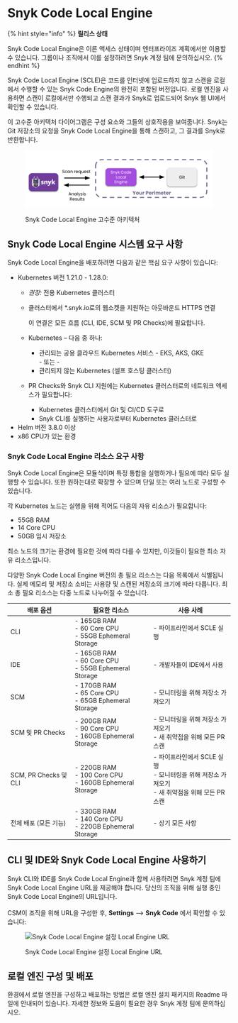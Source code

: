 # Snyk Code Local Engine

{% hint style="info" %}
**릴리스 상태**&#x20;

Snyk Code Local Engine은 이른 액세스 상태이며 엔터프라이즈 계획에서만 이용할 수 있습니다. 그룹이나 조직에서 이를 설정하려면 Snyk 계정 팀에 문의하십시오.
{% endhint %}

Snyk Code Local Engine (SCLE)은 코드를 인터넷에 업로드하지 않고 스캔을 로컬에서 수행할 수 있는 Snyk Code Engine의 완전히 포함된 버전입니다. 로컬 엔진을 사용하면 스캔이 로컬에서만 수행되고 스캔 결과가 Snyk로 업로드되어 Snyk 웹 UI에서 확인할 수 있습니다.

이 고수준 아키텍처 다이어그램은 구성 요소와 그들의 상호작용을 보여줍니다. Snyk는 Git 저장소의 요청을 Snyk Code Local Engine을 통해 스캔하고, 그 결과를 Snyk로 반환합니다.

<figure><img src="../../.gitbook/assets/Screen Shot 2021-11-11 at 2.36.41 PM.png" alt="Snyk Code Local Engine 고수준 아키텍처"><figcaption><p>Snyk Code Local Engine 고수준 아키텍처</p></figcaption></figure>

## Snyk Code Local Engine 시스템 요구 사항

Snyk Code Local Engine을 배포하려면 다음과 같은 핵심 요구 사항이 있습니다:

- Kubernetes 버전 1.21.0 - 1.28.0:
  - _권장:_ 전용 Kubernetes 클러스터
  - 클러스터에서 *.snyk.io로의 웹소켓을 지원하는 아웃바운드 HTTPS 연결
  
    이 연결은 모든 흐름 (CLI, IDE, SCM 및 PR Checks)에 필요합니다.
  - Kubernetes – 다음 중 하나:
    - 관리되는 공용 클라우드 Kubernetes 서비스 - EKS, AKS, GKE\
      \- 또는 -
    - 관리되지 않는 Kubernetes (셀프 호스팅 클러스터)
  - PR Checks와 Snyk CLI 지원에는 Kubernetes 클러스터로의 네트워크 액세스가 필요합니다:
    - Kubernetes 클러스터에서 Git 및 CI/CD 도구로
    - Snyk CLI를 실행하는 사용자로부터 Kubernetes 클러스터로
- Helm 버전 3.8.0 이상
- x86 CPU가 있는 환경

### Snyk Code Local Engine 리소스 요구 사항

Snyk Code Local Engine은 모듈식이며 특정 통합을 실행하거나 필요에 따라 모두 실행할 수 있습니다. 또한 원하는대로 확장할 수 있으며 단일 또는 여러 노드로 구성할 수 있습니다.

각 Kubernetes 노드는 실행을 위해 적어도 다음의 자유 리소스가 필요합니다:

- 55GB RAM
- 14 Core CPU
- 50GB 임시 저장소

최소 노드의 크기는 환경에 필요한 것에 따라 다를 수 있지만, 이것들이 필요한 최소 자유 리소스입니다.

다양한 Snyk Code Local Engine 버전의 총 필요 리소스는 다음 목록에서 식별됩니다. 실제 메모리 및 저장소 소비는 사용량 및 스캔된 저장소의 크기에 따라 다릅니다. 최소 총 필요 리소스는 다중 노드로 나누어질 수 있습니다.

| 배포 옵션 | 필요한 리소스 | 사용 사례 |
| --- | --- | --- |
| CLI | - 165GB RAM<br>- 60 Core CPU<br>- 55GB Ephemeral Storage | - 파이프라인에서 SCLE 실행 |
| IDE | - 165GB RAM<br>- 60 Core CPU<br>- 55GB Ephemeral Storage | - 개발자들이 IDE에서 사용 |
| SCM | - 170GB RAM<br>- 65 Core CPU<br>- 65GB Ephemeral Storage | - 모니터링을 위해 저장소 가져오기 |
| SCM 및 PR Checks | - 200GB RAM<br>- 90 Core CPU<br>- 160GB Ephemeral Storage | - 모니터링을 위해 저장소 가져오기<br>- 새 취약점을 위해 모든 PR 스캔 |
| SCM, PR Checks 및 CLI | - 220GB RAM<br>- 100 Core CPU<br>- 160GB Ephemeral Storage | - 파이프라인에서 SCLE 실행<br>- 모니터링을 위해 저장소 가져오기<br>- 새 취약점을 위해 모든 PR 스캔 |
| 전체 배포 (모든 기능) | - 330GB RAM<br>- 140 Core CPU<br>- 220GB Ephemeral Storage | - 상기 모든 사항 |

## CLI 및 IDE와 Snyk Code Local Engine 사용하기

Snyk CLI와 IDE를 Snyk Code Local Engine과 함께 사용하려면 Snyk 계정 팀에 Snyk Code Local Engine URL을 제공해야 합니다. 당신의 조직을 위해 실행 중인 Snyk Code Local Engine의 URL입니다.\
\
CSM이 조직을 위해 URL을 구성한 후, **Settings** --> **Snyk Code** 에서 확인할 수 있습니다:

<figure><img src="../../.gitbook/assets/{{Snyk Code}} Local Engine settings showing Local Engine URL (1) (1).png" alt="Snyk Code Local Engine 설정 Local Engine URL"><figcaption><p>Snyk Code Local Engine 설정 Local Engine URL</p></figcaption></figure>

## 로컬 엔진 구성 및 배포

환경에서 로컬 엔진을 구성하고 배포하는 방법은 로컬 엔진 설치 패키지의 Readme 파일에 안내되어 있습니다. 자세한 정보와 도움이 필요한 경우 Snyk 계정 팀에 문의하십시오.